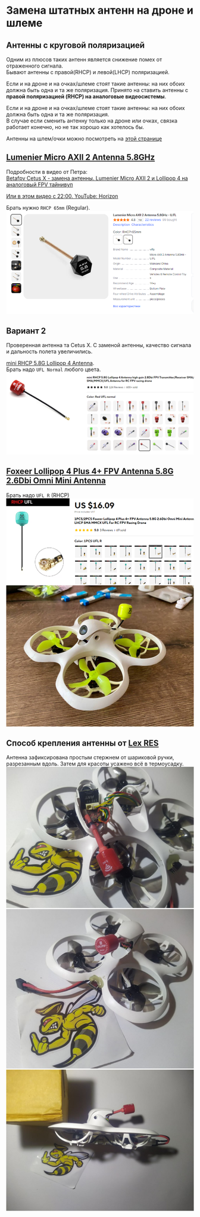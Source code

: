 # Замена штатных антенн на дроне и шлеме

## Антенны с круговой поляризацией
Одним из плюсов таких антенн является снижение помех от отраженного сигнала.  
Бывают антенны с правой(RHCP) и левой(LHCP) поляризацией. 

Если и на дроне и на очках/шлеме стоят такие антенны: на них обоих должна быть одна и та же поляризация. Принято на ставить антенны с **правой поляризацией (RHCP) на аналоговые видеосистемы**.  

Если и на дроне и на очках/шлеме стоят такие антенны: на них обоих должна быть одна и та же поляризация.  
В случае если сменить антенну только на дроне или очках, связка работает конечно, но не так хорошо как хотелось бы. 

Антенны на шлем/очки можно посмотреть на [этой странице](./../../../15_Шлемы_Очки/20_Антенны_на_аналог.md)

## [Lumenier Micro AXII 2 Antenna 5.8GHz](https://www.aliexpress.com/item/1005006729452572.html)
Подробности в видео от Петра:  
[Betafpv Cetus X - замена антенны. Lumenier Micro AXII 2 и Lollipop 4 на аналоговый FPV тайнивуп](https://www.youtube.com/watch?v=G2w1dMCCnoc)  

[Или в этом видео с 22:00. YouTube: Horizon](https://youtu.be/MjO-WXwTGzM?si=I5wlKjKbi_qzUL37&t=1320)

Брать нужно `RHCP 65mm` (Regular).  
![](Antenna_Lumenier_Micro_AXII_2.png)

## Вариант 2
Проверенная антенна та Cetus X. С заменой антенны, качество сигнала и дальность полета увеличились.   

[mini RHCP 5.8G Lollipop 4 Antenna](https://www.aliexpress.com/item/4001364197035.html).  
Брать надо `UFL Normal` любого цвета.  
![](Antenna_mini_RHCP_5.8G_Lollipop_4.png)

## [Foxeer Lollipop 4 Plus 4+ FPV Antenna 5.8G 2.6Dbi Omni Mini Antenna](https://vi.aliexpress.com/item/1005007675970891.html)
Брать надо `UFL R` (RHCP)  
![](Antenna_Foxeer_RHCP_UFL.png)  
![](CetusX_Foxeer.jpg)

## Способ крепления антенны от [Lex RES](https://t.me/meganoobe)
Антенна зафиксирована простым стержнем от шариковой ручки, разрезанным вдоль. Затем для красоты усажено всё в термоусадку.  
![](Antenna2.jpg)  
![](Antenna3.jpg)  
![](Antenna1.jpg)  
